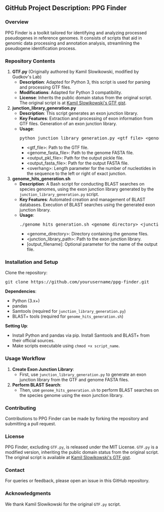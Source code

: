 <h2>GitHub Project Description: PPG Finder</h2>

<h3>Overview</h3>
<p>PPG Finder is a toolkit tailored for identifying and analyzing processed pseudogenes in reference genomes. It consists of scripts that aid in genomic data processing and annotation analysis, streamlining the pseudogene identification process.</p>

<h3>Repository Contents</h3>
<ol>
    <li><strong>GTF.py</strong> (Originally authored by Kamil Slowikowski, modified by Gudkov's Lab)
        <ul>
            <li><strong>Description</strong>: Adapted for Python 3, this script is used for parsing and processing GTF files.</li>
            <li><strong>Modifications</strong>: Adapted for Python 3 compatibility.</li>
            <li><strong>License</strong>: Inherits the public domain status from the original script. The original script is at <a href="https://gist.github.com/slowkow/8101481">Kamil Slowikowski's GTF gist</a>.</li>
        </ul>
    </li>
    <li><strong>junction_library_generation.py</strong>
        <ul>
            <li><strong>Description</strong>: This script generates an exon junction library.</li>
            <li><strong>Key Features</strong>: Extraction and processing of exon information from GTF files. Generation of an exon junction library.</li>
            <li><strong>Usage</strong>: 
                <pre>python junction_library_generation.py &lt;gtf_file&gt; &lt;genome_fasta_file&gt; &lt;output_pkl_file&gt; &lt;output_fasta_file&gt; &lt;overhang&gt;</pre>
                <ul>
                    <li>&lt;gtf_file&gt;: Path to the GTF file.</li>
                    <li>&lt;genome_fasta_file&gt;: Path to the genome FASTA file.</li>
                    <li>&lt;output_pkl_file&gt;: Path for the output pickle file.</li>
                    <li>&lt;output_fasta_file&gt;: Path for the output FASTA file.</li>
                    <li>&lt;overhang&gt;: Length parameter for the number of nucleotides in the sequence to the left or right of exact junction.</li>
                </ul>
            </li>
        </ul>
    </li>
    <li><strong>genome_hits_generation.sh</strong>
        <ul>
            <li><strong>Description</strong>: A Bash script for conducting BLAST searches on species genomes, using the exon junction library generated by the <code>junction_library_generation.py</code> script.</li>
            <li><strong>Key Features</strong>: Automated creation and management of BLAST databases. Execution of BLAST searches using the generated exon junction library.</li>
            <li><strong>Usage</strong>:
                <pre>./genome_hits_generation.sh &lt;genome_directory&gt; &lt;junction_library_path&gt; [output_filename]</pre>
                <ul>
                    <li>&lt;genome_directory&gt;: Directory containing the genome files.</li>
                    <li>&lt;junction_library_path&gt;: Path to the exon junction library.</li>
                    <li>[output_filename]: Optional parameter for the name of the output file.</li>
                </ul>
            </li>
        </ul>
    </li>
</ol>

<h3>Installation and Setup</h3>
<p>Clone the repository:</p>
<pre>git clone https://github.com/yourusername/ppg-finder.git</pre>
<p><strong>Dependencies</strong>:</p>
<ul>
    <li>Python (3.x+)</li>
    <li>pandas</li>
    <li>Samtools (required for <code>junction_library_generation.py</code>)</li>
    <li>BLAST+ tools (required for <code>genome_hits_generation.sh</code>)</li>
</ul>
<p><strong>Setting Up</strong>:</p>
<ul>
    <li>Install Python and pandas via pip. Install Samtools and BLAST+ from their official sources.</li>
    <li>Make scripts executable using <code>chmod +x script_name</code>.</li>
</ul>

<h3>Usage Workflow</h3>
<ol>
    <li><strong>Create Exon Junction Library</strong>:
        <ul>
            <li>First, use <code>junction_library_generation.py</code> to generate an exon junction library from the GTF and genome FASTA files.</li>
        </ul>
    </li>
    <li><strong>Perform BLAST Search</strong>:
        <ul>
            <li>Then, use <code>genome_hits_generation.sh</code> to perform BLAST searches on the species genome using the exon junction library.</li>
        </ul>
    </li>
</ol>

<h3>Contributing</h3>
<p>Contributions to PPG Finder can be made by forking the repository and submitting a pull request.</p>

<h3>License</h3>
<p>PPG Finder, excluding <code>GTF.py</code>, is released under the MIT License. <code>GTF.py</code> is a modified version, inheriting the public domain status from the original script. The original script is available at <a href="https://gist.github.com/slowkow/8101481">Kamil Slowikowski's GTF gist</a>.</p>

<h3>Contact</h3>
<p>For queries or feedback, please open an issue in this GitHub repository.</p>

<h3>Acknowledgments</h3>
<p>We thank Kamil Slowikowski for the original <code>GTF.py</code> script.</p>
